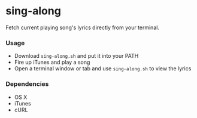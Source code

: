 # sing-along #

Fetch current playing song's lyrics directly from your terminal.

### Usage ###

- Download `sing-along.sh` and put it into your PATH
- Fire up iTunes and play a song
- Open a terminal window or tab and use `sing-along.sh` to view the lyrics


### Dependencies ###

* OS X
* iTunes
* cURL
